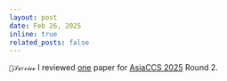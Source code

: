 ```yaml
---
layout: post
date: Feb 26, 2025
inline: true
related_posts: false
---
```


`🤍𝒮𝓮𝑟𝓋𝒾𝓬𝓮` I reviewed <u>one</u> paper for [AsiaCCS 2025](https://asiaccs2025.hust.edu.vn/) Round 2.

<!-- `💜𝒫𝒶𝓅𝑒𝓇` `🩵𝒜𝔀𝒶𝓇𝒹` `🤍𝒮𝓮𝑟𝓋𝒾𝓬𝓮` `💛𝑪𝑜𝓃𝒻𝑒𝓇𝑒𝓃𝒸𝓮` -->
